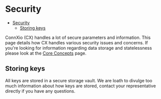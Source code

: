 # Security

- [Security](#security)
  - [Storing keys](#storing-keys)

ConnXio (CX) handles a lot of secure parameters and information. This page details how CX handles various security issues and concerns. If you're looking for information regarding data storage and statelessness please look at the [Core Concepts](/Documentation/Core%20Concepts.md) page.

## Storing keys

All keys are stored in a secure storage vault. We are loath to divulge too much information about how keys are stored, contact your representative directly if you have any questions.
